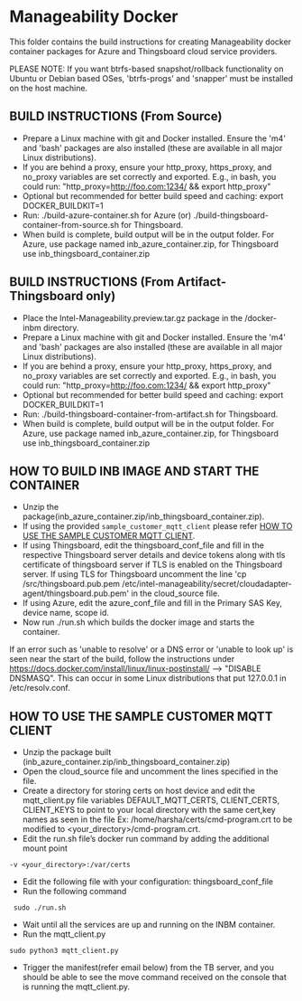 # Manageability Docker
This folder contains the build instructions for creating Manageability docker container packages for Azure and Thingsboard cloud service providers.

PLEASE NOTE: If you want btrfs-based snapshot/rollback functionality on Ubuntu or Debian based OSes, 'btrfs-progs' and 'snapper' must be installed on the host machine.

## BUILD INSTRUCTIONS (From Source)

* Prepare a Linux machine with git and Docker installed.  Ensure the 'm4' and 'bash' packages are also installed (these are available in all major Linux distributions).
* If you are behind a proxy, ensure your http_proxy, https_proxy, and no_proxy variables are set correctly and exported.  E.g., in bash, you could run: "http_proxy=http://foo.com:1234/ && export http_proxy"
* Optional but recommended for better build speed and caching: export DOCKER_BUILDKIT=1
* Run: ./build-azure-container.sh for Azure (or) ./build-thingsboard-container-from-source.sh for Thingsboard. 
* When build is complete, build output will be in the output folder. For Azure, use package named inb_azure_container.zip, for Thingsboard use inb_thingsboard_container.zip

## BUILD INSTRUCTIONS (From Artifact-Thingsboard only)

* Place the Intel-Manageability.preview.tar.gz package in the /docker-inbm directory.
* Prepare a Linux machine with git and Docker installed.  Ensure the 'm4' and 'bash' packages are also installed (these are available in all major Linux distributions).
* If you are behind a proxy, ensure your http_proxy, https_proxy, and no_proxy variables are set correctly and exported.  E.g., in bash, you could run: "http_proxy=http://foo.com:1234/ && export http_proxy"
* Optional but recommended for better build speed and caching: export DOCKER_BUILDKIT=1
* Run: ./build-thingsboard-container-from-artifact.sh for Thingsboard. 
* When build is complete, build output will be in the output folder. For Azure, use package named inb_azure_container.zip, for Thingsboard use inb_thingsboard_container.zip


## HOW TO BUILD INB IMAGE AND START THE CONTAINER

* Unzip the package(inb_azure_container.zip/inb_thingsboard_container.zip).
* If using the provided `sample_customer_mqtt_client` please refer [HOW TO USE THE SAMPLE CUSTOMER MQTT CLIENT](#how-to-use-the-sample-customer-mqtt-client). 
* If using Thingsboard, edit the thingsboard_conf_file and fill in the respective Thingsboard server details and device tokens along with tls certificate of thingsboard server if TLS is enabled on the Thingsboard server. If using TLS for Thingsboard uncomment the line 'cp /src/thingsboard.pub.pem /etc/intel-manageability/secret/cloudadapter-agent/thingsboard.pub.pem' in the cloud_source file.
* If using Azure, edit the azure_conf_file and fill in the Primary SAS Key, device name, scope id.
* Now run ./run.sh which builds the docker image and starts the container.


If an error such as 'unable to resolve' or a DNS error or 'unable to look up' is seen near the start of the build, follow the instructions under https://docs.docker.com/install/linux/linux-postinstall/ --> "DISABLE DNSMASQ".  This can occur in some Linux distributions that put 127.0.0.1 in /etc/resolv.conf.


## HOW TO USE THE SAMPLE CUSTOMER MQTT CLIENT
* Unzip the package built (inb_azure_container.zip/inb_thingsboard_container.zip)
* Open the cloud_source file and uncomment the lines specified in the file. 
* Create a directory for storing certs on host device and edit the mqtt_client.py file variables DEFAULT_MQTT_CERTS, CLIENT_CERTS, CLIENT_KEYS to point to your local directory with the same cert,key names as seen in the file Ex: /home/harsha/certs/cmd-program.crt to be modified to <your_directory>/cmd-program.crt.
* Edit the run.sh file’s docker run command by adding the additional mount point
```
-v <your_directory>:/var/certs
```
* Edit the following file with your configuration: thingsboard_conf_file
* Run the following command
```shell
 sudo ./run.sh
```
* Wait until all the services are up and running on the INBM container.
* Run the mqtt_client.py 
```shell
sudo python3 mqtt_client.py
```
* Trigger the manifest(refer email below) from the TB server, and you should be able to see the move command received on the console that is running the mqtt_client.py.
